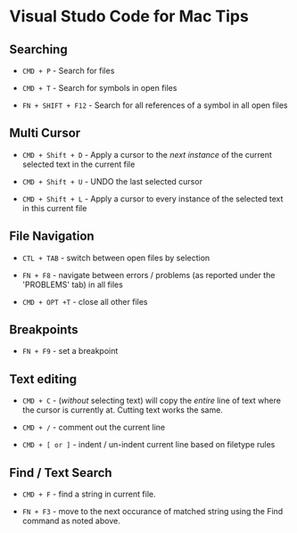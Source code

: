 # Visual Studo Code for Mac Tips

## Searching

* `CMD + P` - Search for files

* `CMD + T` - Search for symbols in open files

* `FN + SHIFT + F12` - Search for all references of a symbol in all open files

## Multi Cursor

* `CMD + Shift + D` - Apply a cursor to the _next instance_ of the current selected text in the current file

* `CMD + Shift + U` - UNDO the last selected cursor

* `CMD + Shift + L` - Apply a cursor to every instance of the selected text in this current file

## File Navigation

* `CTL + TAB` - switch between open files by selection

* `FN + F8` - navigate between errors / problems (as reported under the 'PROBLEMS' tab) in all files

* `CMD + OPT +T` - close all other files

## Breakpoints

* `FN + F9` - set a breakpoint

## Text editing

* `CMD + C` - (_without_ selecting text) will copy the _entire_ line of text where the cursor is currently at. Cutting text works the same.

* `CMD + /` - comment out the current line

* `CMD + [ or ]` - indent / un-indent current line based on filetype rules

## Find / Text Search

* `CMD + F` - find a string in current file.

* `FN + F3` - move to the next occurance of matched string using the Find command as noted above.